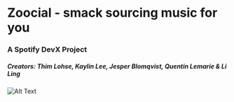 # Zoocial - smack sourcing music for you
### A Spotify DevX Project
##### Creators: *Thim Lohse*, *Kaylin Lee*, *Jesper Blomqvist*, *Quentin Lemarie* & *Li Ling*

![Alt Text](https://user-images.githubusercontent.com/14100006/48979583-7d82a800-f0bd-11e8-8747-7a2884719b9a.png)

